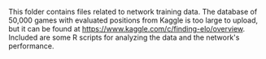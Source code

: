 This folder contains files related to network training data. The database of 50,000 games with evaluated positions from Kaggle is 
too large to upload, but it can be found at https://www.kaggle.com/c/finding-elo/overview. 
Included are some R scripts for analyzing the data and the network's performance.
